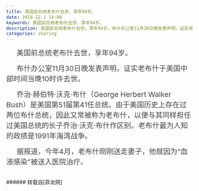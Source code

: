 ```yaml
---
title: 美国前总统老布什去世，享年94岁。
date: 2018-12-1 14:00
keywords: 美国前总统老布什去世，享年94岁。
description: 美国前总统老布什去世，享年94岁。布什办公室11月30日晚发表声明，证实老布什于美国中部时间当晚10时许去世。乔治·赫伯特·沃克·布什（George Herbert Walker Bush）是美国第51届第41任总统。由于美国历史上存在过两位布什总统，因此又常被称为老布什，以便与其同样担任过美国总统的长子乔治·沃克·布什作区别。老布什最为人知的政绩是1991年海湾战争。据报道，今年4月，老布什刚刚送走妻子，他就因为“血液感染”被送入医院治疗。
categories: sharing
---
```

<td class="t_f" id="postmessage_2387796">

<p style="line-height:nullpx;text-indent:2em;text-align:left"><font style="color:rgb(68, 68, 68)"><font face="Lato, PingFangSC-light, &amp;quot"><font style="font-size:19.2px">美国前总统老布什去世，享年94岁。</font></font></font></p><p style="line-height:nullpx;text-indent:2em;text-align:left"><font style="color:rgb(68, 68, 68)"><font face="Lato, PingFangSC-light, &amp;quot"><font style="font-size:19.2px">布什办公室11月30日晚发表声明，证实老布什于美国中部时间当晚10时许去世。</font></font></font></p><p style="line-height:nullpx;text-indent:2em;text-align:left"><font style="color:rgb(68, 68, 68)"><font face="Lato, PingFangSC-light, &amp;quot"><font style="font-size:19.2px">乔治·赫伯特·沃克·布什（George Herbert Walker Bush）是美国第51届第41任总统。由于美国历史上存在过两位布什总统，因此又常被称为老布什，以便与其同样担任过美国总统的长子乔治·沃克·布什作区别。老布什最为人知的政绩是1991年海湾战争。</font></font></font></p><p style="line-height:nullpx;text-indent:2em;text-align:left"><font style="color:rgb(68, 68, 68)"><font face="Lato, PingFangSC-light, &amp;quot"><font style="font-size:19.2px">据报道，今年4月，老布什刚刚送走妻子，他就因为“血液感染”被送入医院治疗。</font></font></font></p><br/>
</td>
###### 转载自[菲龙网]